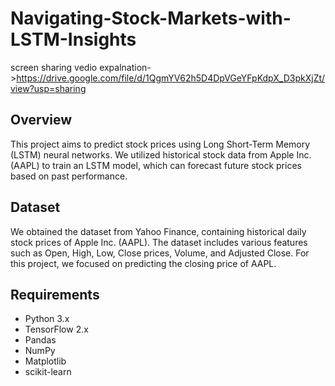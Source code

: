 # Navigating-Stock-Markets-with-LSTM-Insights
screen sharing vedio expalnation- >https://drive.google.com/file/d/1QgmYV62h5D4DpVGeYFpKdpX_D3pkXjZt/view?usp=sharing
## Overview

This project aims to predict stock prices using Long Short-Term Memory (LSTM) neural networks. We utilized historical stock data from Apple Inc. (AAPL) to train an LSTM model, which can forecast future stock prices based on past performance.

## Dataset

We obtained the dataset from Yahoo Finance, containing historical daily stock prices of Apple Inc. (AAPL). The dataset includes various features such as Open, High, Low, Close prices, Volume, and Adjusted Close. For this project, we focused on predicting the closing price of AAPL.

## Requirements

- Python 3.x
- TensorFlow 2.x
- Pandas
- NumPy
- Matplotlib
- scikit-learn
